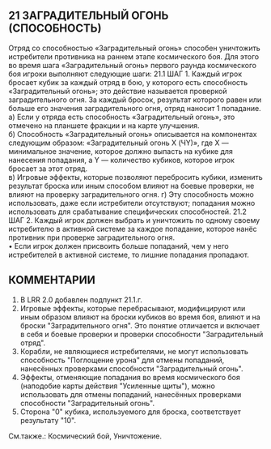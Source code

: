21 ЗАГРАДИТЕЛЬНЫЙ ОГОНЬ (СПОСОБНОСТЬ)
---

Отряд со способностью «Заградительный огонь» способен уничтожить истребители противника на раннем этапе космического боя. Для этого во время шага «Заградительный огонь» первого раунда космического боя игроки выполняют следующие шаги:
21.1 ШАГ 1. Каждый игрок бросает кубик за каждый отряд в бою, у которого есть способность «Заградительный огонь»; это действие называется проверкой заградительного огня. За каждый бросок, результат которого равен или больше его значения заградительного огня, отряд наносит 1 попадание.  
  а) Если у отряда есть способность «Заградительный огонь», это отмечено на планшете фракции и на карте улучшения.  
  б) Способность «Заградительный огонь» описывается на компонентах следующим образом: «Заградительный огонь X (ЧY)», где X — минимальное значение, которое должно выпасть на кубике для нанесения попадания, а Y — количество кубиков, которое игрок 
бросает за этот отряд.  
  в) Игровые эффекты, которые позволяют перебросить кубики, изменить результат броска или иным способом влияют на боевые проверки, не влияют на проверку заградительного огня.
  г) Эту способность можно использовать, даже если истребители отсутствуют; попадания можно использовать для срабатывание специфических способностей.
21.2 ШАГ 2. Каждый игрок должен выбрать и уничтожить по одному своему истребителю в активной системе за каждое попадание, которое нанёс противник при проверке заградительного огня.  
  • Если игрок должен присвоить больше попаданий, чем у него истребителей в активной системе, то лишние попадания пропадают.

КОММЕНТАРИИ
---
1. В LRR 2.0 добавлен подпункт 21.1.г.
2. Игровые эффекты, которые перебрасывают, модифицируют или иным образом влияют на броски кубиков во время боя, влияют и на броски "Заградительного огня". Это понятие отличается и включает в себя и боевые проверки и проверки способности "Заградительный отряд".
3. Корабли, не являющиеся истребителями, не могут использовать способность "Поглощение урона" для отмены попаданий, нанесённых проверками способности "Заградительный огонь".
4. Эффекты, отменяющие попадания во время космического боя (наподобие карты действия "Усиленные щиты"), можно использовать для отмены попаданий, нанесённых проверками способности "Заградительный огонь".
5. Сторона "0" кубика, используемого для броска, соответствует результату "10".

См.также.: Космический бой, Уничтожение.
